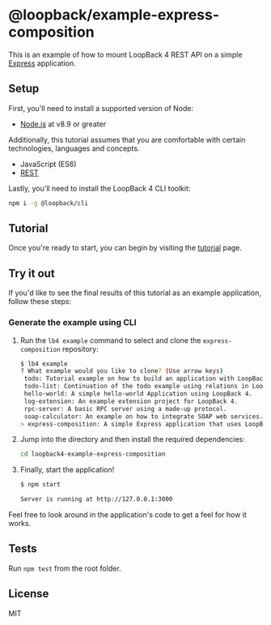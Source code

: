 # @loopback/example-express-composition

This is an example of how to mount LoopBack 4 REST API on a simple
[Express](https://expressjs.com) application.

## Setup

First, you'll need to install a supported version of Node:

- [Node.js](https://nodejs.org/en/) at v8.9 or greater

Additionally, this tutorial assumes that you are comfortable with certain
technologies, languages and concepts.

- JavaScript (ES6)
- [REST](http://www.restapitutorial.com/lessons/whatisrest.html)

Lastly, you'll need to install the LoopBack 4 CLI toolkit:

```sh
npm i -g @loopback/cli
```

## Tutorial

Once you're ready to start, you can begin by visiting the
[tutorial](http://loopback.io/doc/es/lb4/express-with-lb4-rest-tutorial.html)
page.

## Try it out

If you'd like to see the final results of this tutorial as an example
application, follow these steps:

### Generate the example using CLI

1. Run the `lb4 example` command to select and clone the `express-composition`
   repository:

   ```sh
   $ lb4 example
   ? What example would you like to clone? (Use arrow keys)
    todo: Tutorial example on how to build an application with LoopBack 4.
    todo-list: Continuation of the todo example using relations in LoopBack 4.
    hello-world: A simple hello-world Application using LoopBack 4.
    log-extension: An example extension project for LoopBack 4.
    rpc-server: A basic RPC server using a made-up protocol.
    soap-calculator: An example on how to integrate SOAP web services.
   > express-composition: A simple Express application that uses LoopBack 4 REST API.
   ```

2. Jump into the directory and then install the required dependencies:

   ```sh
   cd loopback4-example-express-composition
   ```

3. Finally, start the application!

   ```sh
   $ npm start

   Server is running at http://127.0.0.1:3000
   ```

Feel free to look around in the application's code to get a feel for how it
works.

## Tests

Run `npm test` from the root folder.

## License

MIT
